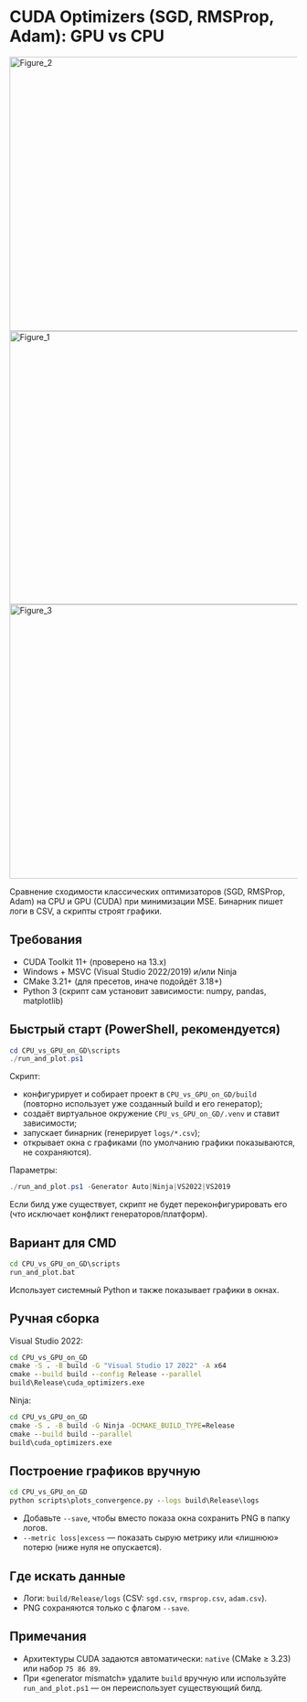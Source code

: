 # CUDA Optimizers (SGD, RMSProp, Adam): GPU vs CPU

<img width="640" height="480" alt="Figure_2" src="https://github.com/user-attachments/assets/0d4c4f8c-edf0-4346-92b2-b5ee93277607" />
<img width="640" height="478" alt="Figure_1" src="https://github.com/user-attachments/assets/9204cc1d-ac44-42c4-be4f-c3173071ac59" />
<img width="640" height="480" alt="Figure_3" src="https://github.com/user-attachments/assets/b8a7fa1d-ce12-4df7-bf61-ef3db98267cb" />

Сравнение сходимости классических оптимизаторов (SGD, RMSProp, Adam) на CPU и GPU (CUDA) при минимизации MSE. Бинарник пишет логи в CSV, а скрипты строят графики.

## Требования
- CUDA Toolkit 11+ (проверено на 13.x)
- Windows + MSVC (Visual Studio 2022/2019) и/или Ninja
- CMake 3.21+ (для пресетов, иначе подойдёт 3.18+)
- Python 3 (скрипт сам установит зависимости: numpy, pandas, matplotlib)

## Быстрый старт (PowerShell, рекомендуется)
```powershell
cd CPU_vs_GPU_on_GD\scripts
./run_and_plot.ps1
```
Скрипт:
- конфигурирует и собирает проект в `CPU_vs_GPU_on_GD/build` (повторно использует уже созданный build и его генератор);
- создаёт виртуальное окружение `CPU_vs_GPU_on_GD/.venv` и ставит зависимости;
- запускает бинарник (генерирует `logs/*.csv`);
- открывает окна с графиками (по умолчанию графики показываются, не сохраняются).

Параметры:
```powershell
./run_and_plot.ps1 -Generator Auto|Ninja|VS2022|VS2019
```
Если билд уже существует, скрипт не будет переконфигурировать его (что исключает конфликт генераторов/платформ).

## Вариант для CMD
```bat
cd CPU_vs_GPU_on_GD\scripts
run_and_plot.bat
```
Использует системный Python и также показывает графики в окнах.

## Ручная сборка
Visual Studio 2022:
```bat
cd CPU_vs_GPU_on_GD
cmake -S . -B build -G "Visual Studio 17 2022" -A x64
cmake --build build --config Release --parallel
build\Release\cuda_optimizers.exe
```
Ninja:
```bat
cd CPU_vs_GPU_on_GD
cmake -S . -B build -G Ninja -DCMAKE_BUILD_TYPE=Release
cmake --build build --parallel
build\cuda_optimizers.exe
```

## Построение графиков вручную
```bat
cd CPU_vs_GPU_on_GD
python scripts\plots_convergence.py --logs build\Release\logs
```
- Добавьте `--save`, чтобы вместо показа окна сохранить PNG в папку логов.
- `--metric loss|excess` — показать сырую метрику или «лишнюю» потерю (ниже нуля не опускается).

## Где искать данные
- Логи: `build/Release/logs` (CSV: `sgd.csv`, `rmsprop.csv`, `adam.csv`).
- PNG сохраняются только с флагом `--save`.

## Примечания
- Архитектуры CUDA задаются автоматически: `native` (CMake ≥ 3.23) или набор `75 86 89`.
- При «generator mismatch» удалите `build` вручную или используйте `run_and_plot.ps1` — он переиспользует существующий билд.

